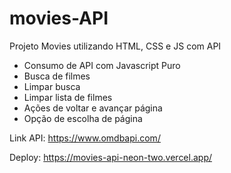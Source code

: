 # movies-API
Projeto Movies utilizando HTML, CSS e JS com API

- Consumo de API com Javascript Puro
- Busca de filmes
- Limpar busca
- Limpar lista de filmes
- Ações de voltar e avançar página
- Opção de escolha de página

Link API: https://www.omdbapi.com/

Deploy: https://movies-api-neon-two.vercel.app/
